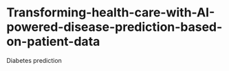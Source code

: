 # Transforming-health-care-with-AI-powered-disease-prediction-based-on-patient-data
Diabetes prediction
